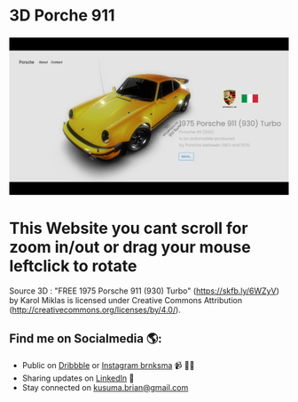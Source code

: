 # 3D Porche 911
### <img src="porche 911.png" alt="porche 911.png">

# This Website you cant scroll for zoom in/out or drag your mouse leftclick to rotate
Source 3D : 
"FREE 1975 Porsche 911 (930) Turbo" (https://skfb.ly/6WZyV) by Karol Miklas is licensed under Creative Commons Attribution (http://creativecommons.org/licenses/by/4.0/). 

## Find me on Socialmedia 🌎: 
- Public on <a href="https://dribbble.com/briankusuma_">Dribbble</a> or <a href="https://www.instagram.com/brnksma/">Instagram brnksma</a> 📹 ✍🏾
- Sharing updates on <a href="https://www.linkedin.com/in/brian-kusuma-9192a7158">LinkedIn</a> 💼
- Stay connected on kusuma.brian@gmail.com
